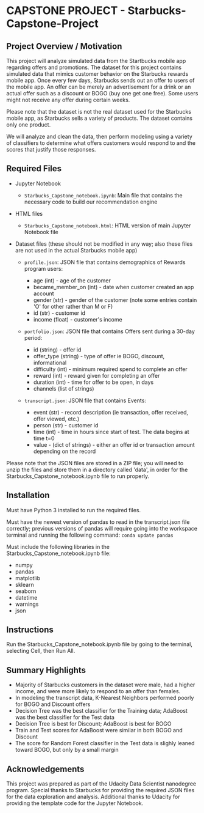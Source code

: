 # CAPSTONE PROJECT - Starbucks-Capstone-Project

## Project Overview / Motivation

This project will analyze simulated data from the Startbucks mobile app regarding offers and promotions.  The dataset for this project contains simulated data that mimics customer behavior on the Starbucks rewards mobile app. Once every few days, Starbucks sends out an offer to users of the mobile app. An offer can be merely an advertisement for a drink or an actual offer such as a discount or BOGO (buy one get one free). Some users might not receive any offer during certain weeks.

Please note that the dataset is not the real dataset used for the Starbucks mobile app, as Starbucks sells a variety of products.  The dataset contains only one product.

We will analyze and clean the data, then perform modeling using a variety of classifiers to determine what offers customers would respond to and the scores that justify those responses.

## Required Files

- Jupyter Notebook
  - `Starbucks_Capstone_notebook.ipynb`:  Main file that contains the necessary code to build our recommendation engine 

- HTML files
  - `Starbucks_Capstone_notebook.html`:  HTML version of main Jupyter Notebook file

- Dataset files (these should not be modified in any way; also these files are not used in the actual Starbucks mobile app)
  - `profile.json`:  JSON file that contains demographics of Rewards program users:
    - age (int) - age of the customer
    - became_member_on (int) - date when customer created an app account
    - gender (str) - gender of the customer (note some entries contain 'O' for other rather than M or F)
    - id (str) - customer id
    - income (float) - customer's income
  
  - `portfolio.json`:  JSON file that contains Offers sent during a 30-day period:
    - id (string) - offer id
    - offer_type (string) - type of offer ie BOGO, discount, informational
    - difficulty (int) - minimum required spend to complete an offer
    - reward (int) - reward given for completing an offer
    - duration (int) - time for offer to be open, in days
    - channels (list of strings)

  - `transcript.json`:  JSON file that contains Events:
    - event (str) - record description (ie transaction, offer received, offer viewed, etc.)
    - person (str) - customer id
    - time (int) - time in hours since start of test. The data begins at time t=0
    - value - (dict of strings) - either an offer id or transaction amount depending on the record

Please note that the JSON files are stored in a ZIP file; you will need to unzip the files and store them in a directory called 'data', in order for the Starbucks_Capstone_notebook.ipynb file to run properly.

## Installation

Must have Python 3 installed to run the required files.

Must have the newest version of pandas to read in the transcript.json file correctly; previous versions of pandas will require going into the workspace terminal and running the following command:  `conda update pandas`

Must include the following libraries in the Starbucks_Capstone_notebook.ipynb file:
- numpy
- pandas
- matplotlib
- sklearn
- seaborn
- datetime
- warnings
- json

## Instructions

Run the Starbucks_Capstone_notebook.ipynb file by going to the terminal, selecting Cell, then Run All.

## Summary Highlights

- Majority of Starbucks customers in the dataset were male, had a higher income, and were more likely to respond to an offer than females.
- In modeling the transcript data, K-Nearest Neighbors performed poorly for BOGO and Discount offers
- Decision Tree was the best classifier for the Training data; AdaBoost was the best classifier for the Test data
- Decision Tree is best for Discount; AdaBoost is best for BOGO
- Train and Test scores for AdaBoost were similar in both BOGO and Discount
- The score for Random Forest classifier in the Test data is slighly leaned toward BOGO, but only by a small margin

## Acknowledgements

This project was prepared as part of the Udacity Data Scientist nanodegree program.  Special thanks to Starbucks for providing the required JSON files for the data exploration and analysis.  Additional thanks to Udacity for providing the template code for the Jupyter Notebook.
